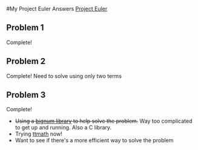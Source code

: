 #My Project Euler Answers 
[Project Euler](http://www.projecteuler.net)

## Problem 1
Complete!

## Problem 2
Complete! Need to solve using only two terms

## Problem 3
Complete!
* ~~Using a [bignum library](https://gmplib.org/) to help solve the problem.~~ Way too complicated to get up and running. Also a C library.
* Trying [ttmath](http://www.ttmath.org/) now!
* Want to see if there's a more efficient way to solve the problem

